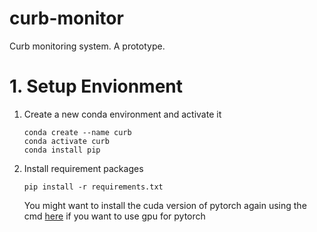 # curb-monitor
Curb monitoring system. A prototype.

# 1. Setup Envionment

1. Create a new conda environment and activate it
    ```
    conda create --name curb
    conda activate curb
    conda install pip
    ```
2. Install requirement packages
    ```
    pip install -r requirements.txt
    ```
    You might want to install the cuda version of pytorch again using the cmd [here](https://pytorch.org/get-started/locally/) if you want to use gpu for pytorch
